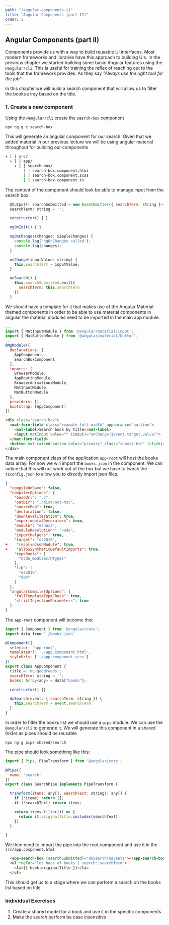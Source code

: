 ```yaml
---
path: "/angular-components-ii"
title: "Angular Components (part II)"
order: 5
---
```


## Angular Components (part II)

Components provide us with a way to build reusable UI interfaces. Most modern frameworks and libraries have 
this approach to building UIs.
In the previous chapter we started building some basic Angular features using the `@angular/cli`. This is useful 
for training the reflex of reaching out to the tools that the framework provides. As they say _"Always use the right tool for the job"_

In this chapter we will build a search component that will allow us to filter the books array based on the 
title.

### 1. Create a new component

Using the `@angular/cli` create the `search-box` component

`npx ng g c search-box`

This will generate an angular component for our search. Given that we added material in our previous 
lecture we will be using angular material throughout for building our components
```bash
▾ [ ] src/
  ▾ [ ] app/
    ▾ [ ] search-box/
        [ ] search-box.component.html
        [ ] search-box.component.scss
        [ ] search-box.component.ts
```

The content of the component should look be able to manage input from the search box.
```javascript
  @Output() searchSubmitted = new EventEmitter<{ searchTerm: string }>()
  searchTerm: string = '';

  constructor() { }

  ngOnInit() { }

  ngOnChanges(changes: SimpleChanges) {
    console.log('ngOnChanges called');
    console.log(changes);
  }

  onChange(inputValue: string) {
    this.searchTerm = inputValue;
  }

  onSearch() {
    this.searchSubmitted.emit({
      searchTerm: this.searchTerm
    })
  }
```

We should have a template for it that makes use of the Angular Material themed components
In order to be able to use material components in angular the material modules need to be imported in the 
main app module.
```javascript
...
import { MatInputModule } from '@angular/material/input';
import { MatButtonModule } from '@angular/material/button';
...
@NgModule({
  declarations: [
    AppComponent,
    SearchBoxComponent,
  ],
  imports: [
    BrowserModule,
    AppRoutingModule,
    BrowserAnimationsModule,
    MatInputModule,
    MatButtonModule
  ],
  providers: [],
  bootstrap: [AppComponent]
})
```

```html
<div class="search-box">
  <mat-form-field class="example-full-width" appearance="outline">
    <mat-label>Search book by title</mat-label>
    <input matInput value="" (input)="onChange($event.target.value)">
  </mat-form-field>
  <button mat-raised-button color="primary" class="submit-btn" (click)="onSearch()">Search</button>
</div>
```

The main component class of the application `app-root` will host the books data array. For now we will 
import the `books.json` in the component. We can notice that this will not work out of the box but we have to 
tweak the `tsconfig.json` to allow you to directly import json files.
```json
{
  "compileOnSave": false,
  "compilerOptions": {
    "baseUrl": "./",
    "outDir": "./dist/out-tsc",
    "sourceMap": true,
    "declaration": false,
    "downlevelIteration": true,
    "experimentalDecorators": true,
    "module": "esnext",
    "moduleResolution": "node",
    "importHelpers": true,
    "target": "es2015",
+    "resolveJsonModule": true,
+    "allowSyntheticDefaultImports": true,
    "typeRoots": [
      "node_modules/@types"
    ],
    "lib": [
      "es2018",
      "dom"
    ]
  },
  "angularCompilerOptions": {
    "fullTemplateTypeCheck": true,
    "strictInjectionParameters": true
  }
}
```

The `app-root` component will become this:
```javascript
import { Component } from '@angular/core';
import data from './books.json'

@Component({
  selector: 'app-root',
  templateUrl: './app.component.html',
  styleUrls: ['./app.component.scss']
})
export class AppComponent {
  title = 'ng-goodreads';
  searchTerm: string = '';
  books: Array<any> = data["books"];

  constructor() {}

  doSearch(event: { searchTerm: string }) {
    this.searchTerm = event.searchTerm
  }
}
```

In order to filter the books list we should use a `pipe` module. We can use the `@angular/cli` to generate it.
We will generate this component in a shared folder as pipes should be reusable

`npx ng g pipe shared/search`

The pipe should look something like this:
```javascript
import { Pipe, PipeTransform } from '@angular/core';

@Pipe({
  name: 'search'
})
export class SearchPipe implements PipeTransform {

  transform(items: any[], searchText: string): any[] {
    if (!items) return [];
    if (!searchText) return items;

    return items.filter(it => {
      return it.originalTitle.includes(searchText);
    })
  }

}
```

We then need to import the pipe into the root component and use it in the `src/app.component.html`

```html
  <app-search-box (searchSubmitted)="doSearch($event)"></app-search-box>
  <ul *ngFor="let book of books | search: searchTerm">
    <li>{{ book.originalTitle }}</li>
  </ul>
```

This should get us to a stage where we can perform a search on the books list based on title


### Individual Exercises

1) Create a shared model for a book and use it in the specific components
2) Make the search perform be case insensitive

